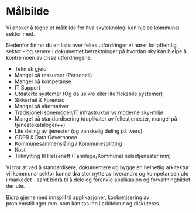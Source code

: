 # Målbilde

Vi ønsker å tegne et målbilde for hva skyteknologi kan hjelpe kommunal sektor med.

Nedenfor finner du en liste over felles utfordringer vi hører for offentlig sektor - og senere i dokumentet  betraktninger på hvordan sky kan hjelpe å kontre noen av disse utfordringene. 

 - Teknisk gjeld
 - Mangel på ressurser (Personell)
 - Mangel på kompetanse
 - IT Support
 - Utdaterte systemer (Og da usikre eller lite fleksbile systemer)
 - Sikkerhet & Forensic
 - Mangel på alternativer
 - Tradisjonell sonemodell/IT infrastruktur vs moderne sky-miljø
 - Mangel på standardisering (duplikater av fellestjenester, mangel på tjenestekataloger++)
 - Lite deling av tjenester (og vanskelig deling på tvers)
 - GDPR & Data Governance
 - Kommunesammenslåing / Kommunesplitting
 - Kost
 - Tilknytting til Helsenett (Tannlege/Kommunal helsetjenester mm)

Vi tror at ved å standardisere, dokumentere og bygge en helhetlig arkitektur vil kommunal sektor kunne dra stor nytte av hverandre og kompetansen ute i markedet - samt bidra til å dele og forenkle applikasjon og forvaltningbildet der ute. 

Bidra gjerne med innspill til applikasjoner, konkretisering av problemstillinger mm. som kan tas inn i arkitektur og diskuteres. 
